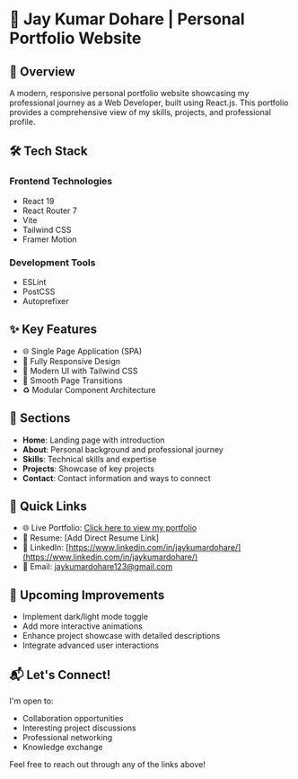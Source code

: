 # 🚀 Jay Kumar Dohare | Personal Portfolio Website

## 📌 Overview
A modern, responsive personal portfolio website showcasing my professional journey as a Web Developer, built using React.js. This portfolio provides a comprehensive view of my skills, projects, and professional profile.

## 🛠 Tech Stack
### Frontend Technologies
- React 19
- React Router 7
- Vite
- Tailwind CSS
- Framer Motion

### Development Tools
- ESLint
- PostCSS
- Autoprefixer

## ✨ Key Features
- 🌐 Single Page Application (SPA)
- 📱 Fully Responsive Design
- 🎨 Modern UI with Tailwind CSS
- 🔗 Smooth Page Transitions
- ♻️ Modular Component Architecture

## 📂 Sections
- **Home**: Landing page with introduction
- **About**: Personal background and professional journey
- **Skills**: Technical skills and expertise
- **Projects**: Showcase of key projects
- **Contact**: Contact information and ways to connect

## 🔗 Quick Links
- 🌐 Live Portfolio: [Click here to view my portfolio](https://portfolio-7nz7gjpt2-jaykumardohares-projects.vercel.app)
- 📄 Resume: [Add Direct Resume Link]
- 💼 LinkedIn: [https://www.linkedin.com/in/jaykumardohare/](https://www.linkedin.com/in/jaykumardohare/)
- 📧 Email: jaykumardohare123@gmail.com

## 🔧 Upcoming Improvements
- Implement dark/light mode toggle
- Add more interactive animations
- Enhance project showcase with detailed descriptions
- Integrate advanced user interactions

## 📬 Let's Connect!
I'm open to:
- Collaboration opportunities
- Interesting project discussions
- Professional networking
- Knowledge exchange

Feel free to reach out through any of the links above!
